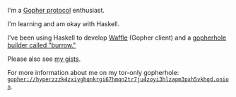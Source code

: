 I'm a [Gopher protocol](https://en.wikipedia.org/wiki/Gopher_%28protocol%29) enthusiast.

I'm learning and am okay with Haskell.

I've been using Haskell to develop [Waffle](https://github.com/hyperrealgopher/waffle) (Gopher client) and a [gopherhole builder called "burrow."](https://github.com/hyperrealgopher/burrow)

Please also see [my gists](https://gist.github.com/hyperrealgopher).

For more information about me on my tor-only gopherhole: [`gopher://hyperzzzk4zxiyghqnkrgi67hmqn2tr7ju4zoyi3hlzapm3pxh5vkhqd.onion`](gopher://hyperzzzk4zxiyghqnkrgi67hmqn2tr7ju4zoyi3hlzapm3pxh5vkhqd.onion).
